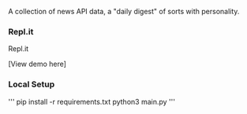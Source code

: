 A collection of news API data, a "daily digest" of sorts with personality.

### Repl.it
Repl.it

[View demo here]

### Local Setup
'''
pip install -r requirements.txt
python3 main.py
'''
